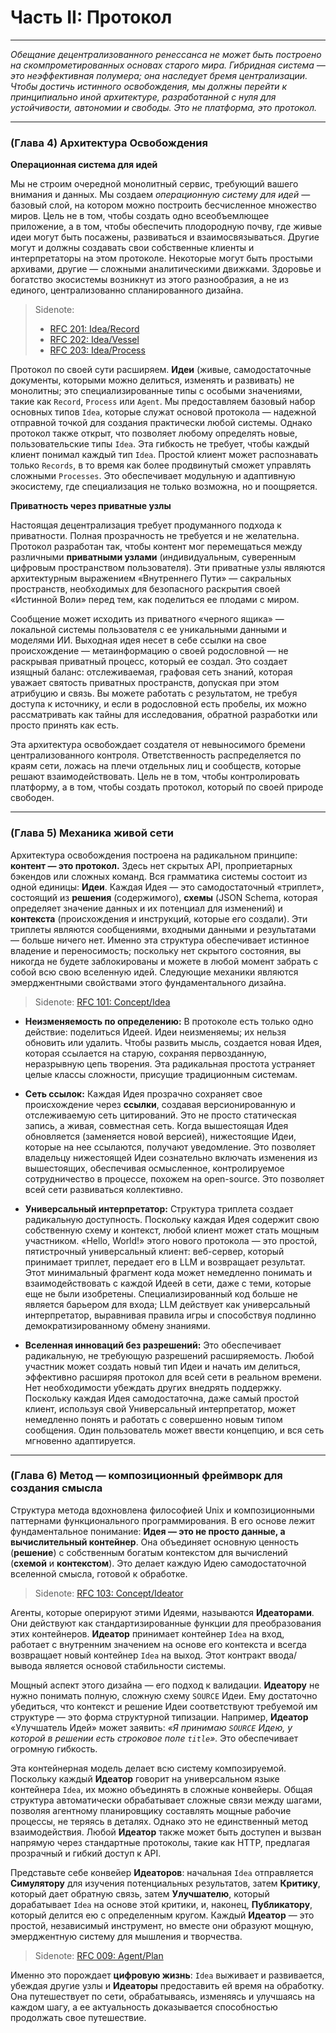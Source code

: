 # Часть II: Протокол

---

_Обещание децентрализованного ренессанса не может быть построено на скомпрометированных основах старого мира. Гибридная система — это неэффективная полумера; она наследует бремя централизации. Чтобы достичь истинного освобождения, мы должны перейти к принципиально иной архитектуре, разработанной с нуля для устойчивости, автономии и свободы. Это не платформа, это протокол._

---

### (Глава 4) Архитектура Освобождения

**Операционная система для идей**

Мы не строим очередной монолитный сервис, требующий вашего внимания и данных. Мы создаем _операционную систему для идей_ — базовый слой, на котором можно построить бесчисленное множество миров. Цель не в том, чтобы создать одно всеобъемлющее приложение, а в том, чтобы обеспечить плодородную почву, где живые идеи могут быть посажены, развиваться и взаимосвязываться. Другие могут и должны создавать свои собственные клиенты и интерпретаторы на этом протоколе. Некоторые могут быть простыми архивами, другие — сложными аналитическими движками. Здоровье и богатство экосистемы возникнут из этого разнообразия, а не из единого, централизованно спланированного дизайна.

> Sidenote:
>
> - [RFC 201: Idea/Record](../rfc/201_idea_record.md)
> - [RFC 202: Idea/Vessel](../rfc/202_idea_vessel.md)
> - [RFC 203: Idea/Process](../rfc/203_idea_process.md)

Протокол по своей сути расширяем. **Идеи** (живые, самодостаточные документы, которыми можно делиться, изменять и развивать) не монолитны; это специализированные типы с особыми значениями, такие как `Record`, `Process` или `Agent`. Мы предоставляем базовый набор основных типов `Idea`, которые служат основой протокола — надежной отправной точкой для создания практически любой системы. Однако протокол также открыт, что позволяет любому определять новые, пользовательские типы `Idea`. Эта гибкость не требует, чтобы каждый клиент понимал каждый тип `Idea`. Простой клиент может распознавать только `Records`, в то время как более продвинутый сможет управлять сложными `Processes`. Это обеспечивает модульную и адаптивную экосистему, где специализация не только возможна, но и поощряется.

**Приватность через приватные узлы**

Настоящая децентрализация требует продуманного подхода к приватности. Полная прозрачность не требуется и не желательна. Протокол разработан так, чтобы контент мог перемещаться между различными **приватными узлами** (индивидуальным, суверенным цифровым пространством пользователя). Эти приватные узлы являются архитектурным выражением «Внутреннего Пути» — сакральных пространств, необходимых для безопасного раскрытия своей «Истинной Воли» перед тем, как поделиться ее плодами с миром.

Сообщение может исходить из приватного «черного ящика» — локальной системы пользователя с ее уникальными данными и моделями ИИ. Выходная идея несет в себе ссылки на свое происхождение — метаинформацию о своей родословной — не раскрывая приватный процесс, который ее создал. Это создает изящный баланс: отслеживаемая, графовая сеть знаний, которая уважает святость приватных пространств, допуская при этом атрибуцию и связь. Вы можете работать с результатом, не требуя доступа к источнику, и если в родословной есть пробелы, их можно рассматривать как тайны для исследования, обратной разработки или просто принять как есть.

Эта архитектура освобождает создателя от невыносимого бремени централизованного контроля. Ответственность распределяется по краям сети, ложась на плечи отдельных лиц и сообществ, которые решают взаимодействовать. Цель не в том, чтобы контролировать платформу, а в том, чтобы создать протокол, который по своей природе свободен.

---

### (Глава 5) Механика живой сети

Архитектура освобождения построена на радикальном принципе: **контент — это протокол.** Здесь нет скрытых API, проприетарных бэкендов или сложных команд. Вся грамматика системы состоит из одной единицы: **Идеи**. Каждая Идея — это самодостаточный «триплет», состоящий из **решения** (содержимого), **схемы** (JSON Schema, которая определяет значение данных и их потенциал для изменений) и **контекста** (происхождения и инструкций, которые его создали). Эти триплеты являются сообщениями, входными данными и результатами — больше ничего нет. Именно эта структура обеспечивает истинное владение и переносимость; поскольку нет скрытого состояния, вы никогда не будете заблокированы и можете в любой момент забрать с собой всю свою вселенную идей. Следующие механики являются эмерджентными свойствами этого фундаментального дизайна.

> Sidenote: [RFC 101: Concept/Idea](../rfc/101_concept_idea.md)

- **Неизменяемость по определению:** В протоколе есть только одно действие: поделиться Идеей. Идеи неизменяемы; их нельзя обновить или удалить. Чтобы развить мысль, создается новая Идея, которая ссылается на старую, сохраняя первозданную, неразрывную цепь творения. Эта радикальная простота устраняет целые классы сложности, присущие традиционным системам.

- **Сеть ссылок:** Каждая Идея прозрачно сохраняет свое происхождение через **ссылки**, создавая версионированную и отслеживаемую сеть цитирований. Это не просто статическая запись, а живая, совместная сеть. Когда вышестоящая Идея обновляется (заменяется новой версией), нижестоящие Идеи, которые на нее ссылаются, получают уведомление. Это позволяет владельцу нижестоящей Идеи сознательно включать изменения из вышестоящих, обеспечивая осмысленное, контролируемое сотрудничество в процессе, похожем на open-source. Это позволяет всей сети развиваться коллективно.

- **Универсальный интерпретатор:** Структура триплета создает радикальную доступность. Поскольку каждая Идея содержит свою собственную схему и контекст, любой клиент может стать мощным участником. «Hello, World!» этого нового протокола — это простой, пятистрочный универсальный клиент: веб-сервер, который принимает триплет, передает его в LLM и возвращает результат. Этот минимальный фрагмент кода может немедленно понимать и взаимодействовать с каждой Идеей в сети, даже с теми, которые еще не были изобретены. Специализированный код больше не является барьером для входа; LLM действует как универсальный интерпретатор, выравнивая правила игры и способствуя подлинно демократизированному обмену знаниями.

- **Вселенная инноваций без разрешений:** Это обеспечивает радикальную, не требующую разрешений расширяемость. Любой участник может создать новый тип Идеи и начать им делиться, эффективно расширяя протокол для всей сети в реальном времени. Нет необходимости убеждать других внедрять поддержку. Поскольку каждая Идея самодостаточна, даже самый простой клиент, используя свой Универсальный интерпретатор, может немедленно понять и работать с совершенно новым типом сообщения. Один пользователь может ввести концепцию, и вся сеть мгновенно адаптируется.

---

### (Глава 6) Метод — композиционный фреймворк для создания смысла

Структура метода вдохновлена философией Unix и композиционными паттернами функционального программирования. В его основе лежит фундаментальное понимание: **Идея — это не просто данные, а вычислительный контейнер**. Она объединяет основную ценность (**решение**) с собственным богатым контекстом для вычислений (**схемой** и **контекстом**). Это делает каждую Идею самодостаточной вселенной смысла, готовой к обработке.

> Sidenote: [RFC 103: Concept/Ideator](../rfc/103_concept_ideator.md)

Агенты, которые оперируют этими Идеями, называются **Идеаторами**. Они действуют как стандартизированные функции для преобразования этих контейнеров. **Идеатор** принимает контейнер `Idea` на вход, работает с внутренним значением на основе его контекста и всегда возвращает новый контейнер `Idea` на выход. Этот контракт ввода/вывода является основой стабильности системы.

Мощный аспект этого дизайна — его подход к валидации. **Идеатору** не нужно понимать полную, сложную схему `SOURCE` Идеи. Ему достаточно убедиться, что контекст и решение Идеи соответствуют требуемой им структуре — это форма структурной типизации. Например, **Идеатор** «Улучшатель Идей» может заявить: _«Я принимаю `SOURCE` Идею, у которой в решении есть строковое поле `title`»._ Это обеспечивает огромную гибкость.

Эта контейнерная модель делает всю систему композируемой. Поскольку каждый **Идеатор** говорит на универсальном языке контейнера `Idea`, их можно объединять в сложные конвейеры. Общая структура автоматически обрабатывает сложные связи между шагами, позволяя агентному планировщику составлять мощные рабочие процессы, не теряясь в деталях. Однако это не единственный метод взаимодействия. Любой **Идеатор** также может быть доступен и вызван напрямую через стандартные протоколы, такие как HTTP, предлагая прозрачный и гибкий доступ к API.

Представьте себе конвейер **Идеаторов**: начальная `Idea` отправляется **Симулятору** для изучения потенциальных результатов, затем **Критику**, который дает обратную связь, затем **Улучшателю**, который дорабатывает `Idea` на основе этой критики, и, наконец, **Публикатору**, который делится ею с определенным кругом. Каждый **Идеатор** — это простой, независимый инструмент, но вместе они образуют мощную, эмерджентную систему для мышления и творчества.

> Sidenote: [RFC 009: Agent/Plan](../rfc/009_agent_plan.md)

Именно это порождает **цифровую жизнь**: `Idea` выживает и развивается, убеждая другие узлы и **Идеаторы** предоставить ей время на обработку. Она путешествует по сети, обрабатываясь, изменяясь и улучшаясь на каждом шагу, а ее актуальность доказывается способностью продолжать свое путешествие.
